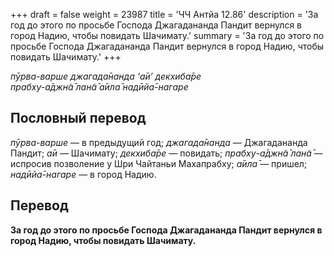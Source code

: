 +++
draft = false
weight = 23987
title = 'ЧЧ Антйа 12.86'
description = 'За год до этого по просьбе Господа Джагадананда Пандит вернулся в город Надию, чтобы повидать Шачимату.'
summary = 'За год до этого по просьбе Господа Джагадананда Пандит вернулся в город Надию, чтобы повидать Шачимату.'
+++

_пӯрва-варше джагада̄нанда ‘а̄и’ декхиба̄ре  
прабху-а̄джн̃а̄ лан̃а̄ а̄ила̄ надӣйа̄-нагаре_

## Пословный перевод

_пӯрва_\-_варше_ — в предыдущий год; _джагада̄нанда_ — Джагадананда Пандит; _а̄и_ — Шачимату; _декхиба̄ре_ — повидать; _прабху_\-_а̄джн̃а̄_ _лан̃а̄_ — испросив позволение у Шри Чайтаньи Махапрабху; _а̄ила̄_ — пришел; _надӣйа̄_\-_нагаре_ — в город Надию.

## Перевод

**За год до этого по просьбе Господа Джагадананда Пандит вернулся в город Надию, чтобы повидать Шачимату.**
